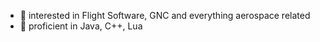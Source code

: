 
- 👀  interested in Flight Software, GNC and everything aerospace related
- 🌱 proficient in Java, C++, Lua

